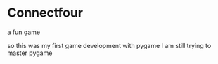 # Connectfour
a fun game

so this was my first game development with pygame
I am still trying to master pygame
